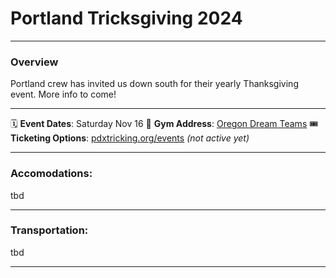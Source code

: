 # Portland Tricksgiving 2024

---

### Overview

Portland crew has invited us down south for their yearly Thanksgiving event. More info to come!

---

🗓️ **Event Dates**: Saturday Nov 16
🧭 **Gym Address**: [Oregon Dream Teams](https://maps.app.goo.gl/U1tTUVukSEFUSXrx6)
🎟️ **Ticketing Options**: [pdxtricking.org/events](https://www.pdxtricking.org/events) _(not active yet)_

---

### Accomodations:

tbd

---

### Transportation:

tbd

---
